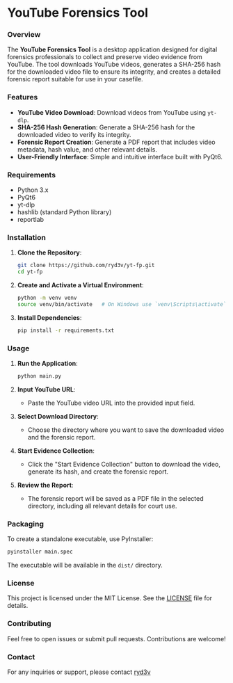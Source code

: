 # YouTube Forensics Tool

### Overview

The **YouTube Forensics Tool** is a desktop application designed for digital forensics professionals to collect and preserve video evidence from YouTube. The tool downloads YouTube videos, generates a SHA-256 hash for the downloaded video file to ensure its integrity, and creates a detailed forensic report suitable for use in your casefile.

### Features

- **YouTube Video Download**: Download videos from YouTube using `yt-dlp`.
- **SHA-256 Hash Generation**: Generate a SHA-256 hash for the downloaded video to verify its integrity.
- **Forensic Report Creation**: Generate a PDF report that includes video metadata, hash value, and other relevant details.
- **User-Friendly Interface**: Simple and intuitive interface built with PyQt6.

### Requirements

- Python 3.x
- PyQt6
- yt-dlp
- hashlib (standard Python library)
- reportlab

### Installation

1. **Clone the Repository**:

   ```bash
   git clone https://github.com/ryd3v/yt-fp.git
   cd yt-fp
   ```

2. **Create and Activate a Virtual Environment**:

   ```bash
   python -m venv venv
   source venv/bin/activate   # On Windows use `venv\Scripts\activate`
   ```

3. **Install Dependencies**:

   ```bash
   pip install -r requirements.txt
   ```

### Usage

1. **Run the Application**:

   ```bash
   python main.py
   ```

2. **Input YouTube URL**:

   - Paste the YouTube video URL into the provided input field.

3. **Select Download Directory**:

   - Choose the directory where you want to save the downloaded video and the forensic report.

4. **Start Evidence Collection**:

   - Click the "Start Evidence Collection" button to download the video, generate its hash, and create the forensic report.

5. **Review the Report**:
   - The forensic report will be saved as a PDF file in the selected directory, including all relevant details for court use.

### Packaging

To create a standalone executable, use PyInstaller:

```bash
pyinstaller main.spec
```

The executable will be available in the `dist/` directory.

### License

This project is licensed under the MIT License. See the [LICENSE](LICENSE) file for details.

### Contributing

Feel free to open issues or submit pull requests. Contributions are welcome!

### Contact

For any inquiries or support, please contact [ryd3v](https://ryd3v.com)
